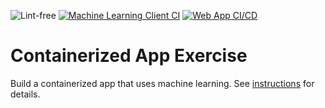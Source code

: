![Lint-free](https://github.com/nyu-software-engineering/containerized-app-exercise/actions/workflows/lint.yml/badge.svg)
[![Machine Learning Client CI](https://github.com/software-students-spring2024/4-containerized-app-exercise-team-proj4/actions/workflows/machine_learning_client.yml/badge.svg)](https://github.com/software-students-spring2024/4-containerized-app-exercise-team-proj4/actions/workflows/machine_learning_client.yml)
[![Web App CI/CD](https://github.com/software-students-spring2024/4-containerized-app-exercise-team-proj4/actions/workflows/web_app.yml/badge.svg)](https://github.com/software-students-spring2024/4-containerized-app-exercise-team-proj4/actions/workflows/web_app.yml)


# Containerized App Exercise

Build a containerized app that uses machine learning. See [instructions](./instructions.md) for details.
